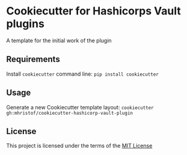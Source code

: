 Cookiecutter for Hashicorps Vault plugins
=========================================

A template for the initial work of the plugin

Requirements
------------
Install `cookiecutter` command line: `pip install cookiecutter`    

Usage
-----
Generate a new Cookiecutter template layout: `cookiecutter gh:mhristof/cookiecutter-hashicorp-vault-plugin`    

License
-------
This project is licensed under the terms of the [MIT License](/LICENSE)
